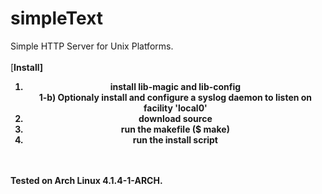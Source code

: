 # simpleText
Simple HTTP Server for Unix Platforms.
<br>
<br>
[<b align="center">Install<b>]<br>
1) install lib-magic and lib-config<br>
1-b) Optionaly install and configure a syslog daemon to listen on facility 'local0'<br>
2) download source<br>
3) run the makefile ($ make)<br>
4) run the install script<br>
<br>
<br>
Tested on Arch Linux 4.1.4-1-ARCH.
